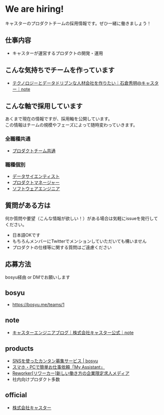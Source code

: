# We are hiring!

キャスターのプロダクトチームの採用情報です。ぜひ一緒に働きましょう！

## 仕事内容

 * キャスターが運営するプロダクトの開発・運用

## こんな気持ちでチームを作っています
 * [テクノロジーとデータドリブンな人材会社を作りたい｜石倉秀明@キャスター｜note](https://note.mu/hideakiishikura/n/naea0e32af790?magazine_key=m72361d8173a9)

## こんな軸で採用しています

あくまで現在の情報ですが、採用軸を公開しています。  
この情報はチームの規模やフェーズによって随時変わっていきます。

### 全職種共通
 * [プロダクトチーム共通](/jobs/common.md)

### 職種個別
 * [データサイエンティスト](/jobs/data_scientist.md)
 * [プロダクトマネージャー](/jobs/product_manager.md)
 * [ソフトウェアエンジニア](/jobs/software_engineer.md)

## 質問がある方は

何か質問や要望（こんな情報が欲しい！）がある場合は気軽にissueを発行してください。

* 日本語OKです
* もちろんメンバーにTwitterでメンションしていただいても構いません
* プロダクトの仕様等に関する質問はご遠慮ください

## 応募方法

bosyu経由 or DMでお願いします

## bosyu

 * https://bosyu.me/teams/1

## note

 * [キャスターエンジニアブログ｜株式会社キャスター公式｜note](https://note.mu/caster_official/m/m72361d8173a9)

## products

 * [SNSを使ったカンタン募集サービス | bosyu](https://bosyu.me/)
 * [スマホ・PCで簡単お仕事依頼「My Assistant」](https://myas.jp/accounts)
 * [Reworker[リワーカー]新しい働き方の企業限定求人メディア](https://www.reworker.jp/)
 * 社内向けプロダクト多数

## official

 * [株式会社キャスター](https://caster.co.jp/)

